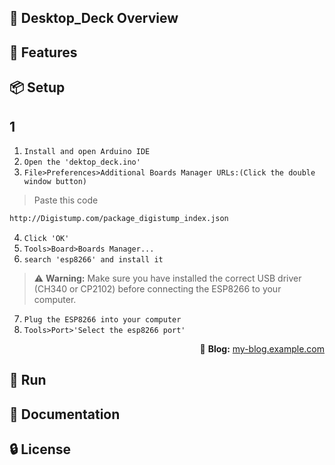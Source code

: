 ## 👀 Desktop_Deck Overview  

## 🚀 Features  

## 📦 Setup 
## 1
1. `Install and open Arduino IDE`
2. `Open the 'dektop_deck.ino'`
3. `File>Preferences>Additional Boards Manager URLs:(Click the double window button)`
>Paste this code  
```bash
http://Digistump.com/package_digistump_index.json
```
4. `Click 'OK'`  
5. `Tools>Board>Boards Manager...`  
6. `search 'esp8266' and install it` 
> ⚠️ **Warning:** Make sure you have installed the correct USB driver (CH340 or CP2102) before connecting the ESP8266 to your computer.
7. `Plug the ESP8266 into your computer`  
8. `Tools>Port>'Select the esp8266 port'`  



<p align="right">🔗 <strong>Blog:</strong> <a href="https://my-blog.example.com">my-blog.example.com</a></p>


## 🎉 Run  

## 📜 Documentation  

## 🔒 License  
